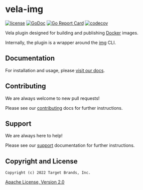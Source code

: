 # vela-img

[![license](https://img.shields.io/crates/l/gl.svg)](../LICENSE)
[![GoDoc](https://godoc.org/github.com/go-vela/vela-img?status.svg)](https://godoc.org/github.com/go-vela/vela-img)
[![Go Report Card](https://goreportcard.com/badge/go-vela/vela-img)](https://goreportcard.com/report/go-vela/vela-img)
[![codecov](https://codecov.io/gh/go-vela/vela-img/branch/master/graph/badge.svg)](https://codecov.io/gh/go-vela/vela-img)

Vela plugin designed for building and publishing [Docker](https://www.docker.com/) images.

Internally, the plugin is a wrapper around the [img](https://github.com/genuinetools/img) CLI.

## Documentation

For installation and usage, please [visit our docs](https://go-vela.github.io/docs).

## Contributing

We are always welcome to new pull requests!

Please see our [contributing](CONTRIBUTING.md) docs for further instructions.

## Support

We are always here to help!

Please see our [support](SUPPORT.md) documentation for further instructions.

## Copyright and License

```
Copyright (c) 2022 Target Brands, Inc.
```

[Apache License, Version 2.0](http://www.apache.org/licenses/LICENSE-2.0)
